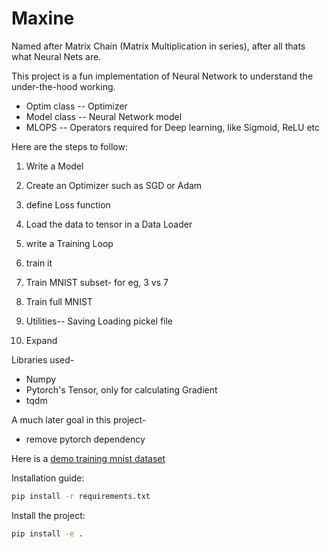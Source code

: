 # Maxine

Named after Matrix Chain (Matrix Multiplication in series), after all thats what Neural Nets are.

This project is a fun implementation of Neural Network to understand the under-the-hood working. 

- Optim class -- Optimizer
- Model class -- Neural Network model
- MLOPS -- Operators required for Deep learning, like Sigmoid, ReLU etc

Here are the steps to follow:

1.  Write a Model
2. Create an Optimizer such as SGD or Adam
3. define Loss function
4. Load the data to tensor in a Data Loader
5. write a Training Loop

6. train it 

7. Train MNIST subset- for eg, 3 vs 7
8. Train full MNIST

9. Utilities-- Saving Loading pickel file
10. Expand

Libraries used-
 - Numpy
 - Pytorch's Tensor, only for calculating Gradient
 - tqdm

A much later goal in this project-
 - remove pytorch dependency


Here is a [demo training mnist dataset](https://github.com/akash5100/nn/blob/main/nn/demo.ipynb)

Installation guide:

```bash
pip install -r requirements.txt
```
Install the project:
```bash
pip install -e .
```
